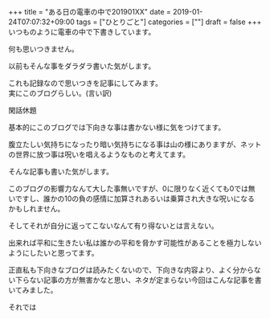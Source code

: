 +++
title = "ある日の電車の中で201901XX"
date = 2019-01-24T07:07:32+09:00
tags = ["ひとりごと"]
categories = [""]
draft = false
+++
いつものように電車の中で下書きしています。

何も思いつきません。

以前もそんな事をダラダラ書いた気がします。

これも記録なので思いつきを記事にしてみます。  
実にこのブログらしい。(言い訳)

閑話休題

基本的にこのブログでは下向きな事は書かない様に気をつけてます。

腹立たしい気持ちになったり暗い気持ちになる事は山の様にありますが、ネットの世界に放つ事は呪いを唱えるようなものと考えてます。

そんな記事も書いた気がします。

このブログの影響力なんて大した事無いですが、0に限りなく近くても0では無いですし、誰かの10の負の感情に加算されあるいは乗算され大きな呪いになるかもしれません。

そしてそれが自分に返ってこないなんて有り得ないとは言えない。

出来れば平和に生きたい私は誰かの平和を脅かす可能性があることを極力しないようにしたいと思ってます。

正直私も下向きなブログは読みたくないので、下向きな内容より、よく分からない下らない記事の方が無害かなと思い、ネタが定まらない今回はこんな記事を書いてみました。

それでは
